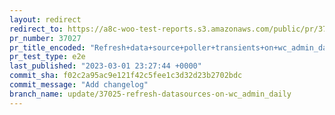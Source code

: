 ```yaml
---
layout: redirect
redirect_to: https://a8c-woo-test-reports.s3.amazonaws.com/public/pr/37027/e2e/index.html
pr_number: 37027
pr_title_encoded: "Refresh+data+source+poller+transients+on+wc_admin_daily"
pr_test_type: e2e
last_published: "2023-03-01 23:27:44 +0000"
commit_sha: f02c2a95ac9e121f42c5fee1c3d32d23b2702bdc
commit_message: "Add changelog"
branch_name: update/37025-refresh-datasources-on-wc_admin_daily
---
```

